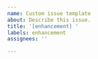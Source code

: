 ```yaml
---
name: Custom issue template
about: Describe this issue.
title: '[enhancement] '
labels: enhancement
assignees: ''

---
```



